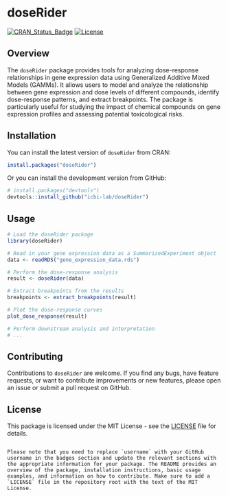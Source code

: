 

# doseRider

[![CRAN_Status_Badge](https://www.r-pkg.org/badges/version/doseRider)](https://cran.r-project.org/package=doseRider)
[![License](https://img.shields.io/badge/License-MIT-blue.svg)](https://opensource.org/licenses/MIT)

## Overview

The `doseRider` package provides tools for analyzing dose-response relationships in gene expression data using Generalized Additive Mixed Models (GAMMs). It allows users to model and analyze the relationship between gene expression and dose levels of different compounds, identify dose-response patterns, and extract breakpoints. The package is particularly useful for studying the impact of chemical compounds on gene expression profiles and assessing potential toxicological risks.

## Installation

You can install the latest version of `doseRider` from CRAN:

```R
install.packages("doseRider")
```

Or you can install the development version from GitHub:

```R
# install.packages("devtools")
devtools::install_github("icbi-lab/doseRider")
```

## Usage

```R
# Load the doseRider package
library(doseRider)

# Read in your gene expression data as a SummarizedExperiment object
data <- readRDS("gene_expression_data.rds")

# Perform the dose-response analysis
result <- doseRider(data)

# Extract breakpoints from the results
breakpoints <- extract_breakpoints(result)

# Plot the dose-response curves
plot_dose_response(result)

# Perform downstream analysis and interpretation
# ...
```

## Contributing

Contributions to `doseRider` are welcome. If you find any bugs, have feature requests, or want to contribute improvements or new features, please open an issue or submit a pull request on GitHub.

## License

This package is licensed under the MIT License - see the [LICENSE](LICENSE) file for details.
```

Please note that you need to replace `username` with your GitHub username in the badges section and update the relevant sections with the appropriate information for your package. The README provides an overview of the package, installation instructions, basic usage examples, and information on how to contribute. Make sure to add a `LICENSE` file in the repository root with the text of the MIT License.
